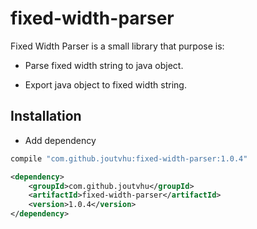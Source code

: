 # fixed-width-parser

Fixed Width Parser is a small library that purpose is:

- Parse fixed width string to java object.

- Export java object to fixed width string.

## Installation

- Add dependency

```groovy
compile "com.github.joutvhu:fixed-width-parser:1.0.4"
```

```xml
<dependency>
    <groupId>com.github.joutvhu</groupId>
    <artifactId>fixed-width-parser</artifactId>
    <version>1.0.4</version>
</dependency>
```

